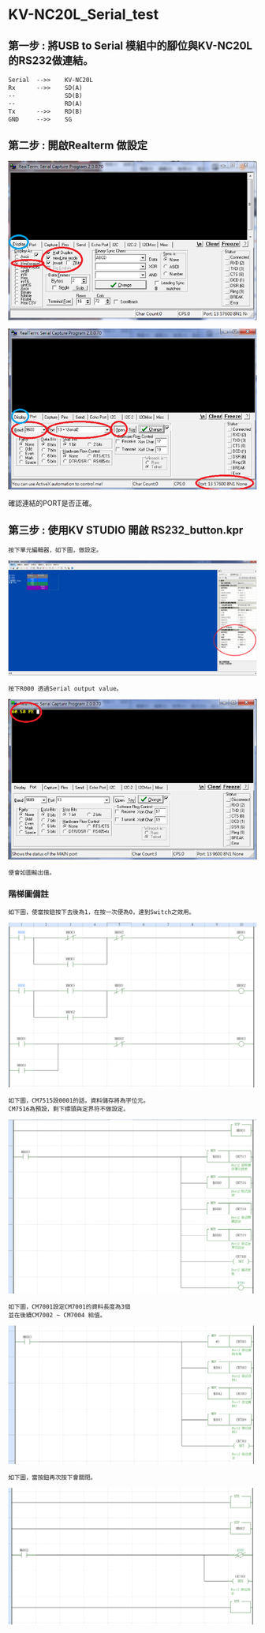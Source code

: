 # KV-NC20L_Serial_test

## 第一步 : 將USB to Serial 模組中的腳位與KV-NC20L的RS232做連結。

    Serial  -->>    KV-NC20L
    Rx      -->>    SD(A)
    --              SD(B)
    --              RD(A)
    Tx      -->>    RD(B)
    GND     -->>    SG


## 第二步 : 開啟Realterm 做設定

![image](https://github.com/Uniboy-ROS/KV-NC20L_Serial_test/blob/master/image/1.PNG)

![image](https://github.com/Uniboy-ROS/KV-NC20L_Serial_test/blob/master/image/2.PNG)

確認連結的PORT是否正確。


## 第三步 : 使用KV STUDIO 開啟 RS232_button.kpr    
    
    按下單元編輯器，如下圖，做設定。

![image](https://github.com/Uniboy-ROS/KV-NC20L_Serial_test/blob/master/image/KV.PNG)

    按下R000 透過Serial output value。

![image](https://github.com/Uniboy-ROS/KV-NC20L_Serial_test/blob/master/image/3.PNG)

    便會如圖輸出值。


### 階梯圖備註
    如下圖，使當按鈕按下去後為1，在按一次便為0，達到Switch之效用。

![image](https://github.com/Uniboy-ROS/KV-NC20L_Serial_test/blob/master/image/T1.PNG)

    如下圖，CM7515設0001的話，資料儲存將為字位元。
    CM7516為預設，剩下標頭與定界符不做設定。

![image](https://github.com/Uniboy-ROS/KV-NC20L_Serial_test/blob/master/image/T2.PNG)

    如下圖，CM7001設定CM7001的資料長度為3個
    並在後續CM7002 ~ CM7004 給值。

![image](https://github.com/Uniboy-ROS/KV-NC20L_Serial_test/blob/master/image/T3.PNG)

    如下圖，當按鈕再次按下會關閉。

![image](https://github.com/Uniboy-ROS/KV-NC20L_Serial_test/blob/master/image/T4.PNG)
    



